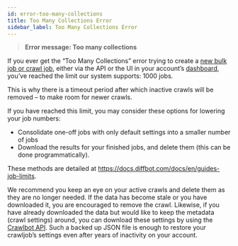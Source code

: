 ```yaml
---
id: error-too-many-collections
title: Too Many Collections Error
sidebar_label: Too Many Collections Error
---
```


> **Error message: Too many collections**

If you ever get the “Too Many Collections” error trying to create a [new bulk job or crawl job](cb-basics-index), either via the API or the UI in your account’s [dashboard](tutorials-new-dashboard), you’ve reached the limit our system supports: 1000 jobs.

This is why there is a timeout period after which inactive crawls will be removed – to make room for newer crawls.

If you have reached this limit, you may consider these options for lowering your job numbers:

- Consolidate one-off jobs with only default settings into a smaller number of jobs
- Download the results for your finished jobs, and delete them (this can be done programmatically).

These methods are detailed at https://docs.diffbot.com/docs/en/guides-job-limits.

We recommend you keep an eye on your active crawls and delete them as they are no longer needed. If the data has become stale or you have downloaded it, you are encouraged to remove the crawl. Likewise, if you have already downloaded the data but would like to keep the metadata (crawl settings) around, you can download these settings by using the [Crawlbot API](api-crawljob-api). Such a backed up JSON file is enough to restore your crawljob’s settings even after years of inactivity on your account.

